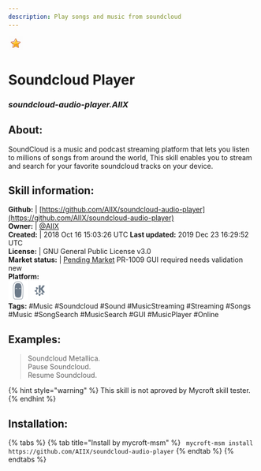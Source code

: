 ```yaml
--- 
description: Play songs and music from soundcloud
---
```


![](../.gitbook/assets/star.png)  
# Soundcloud Player  
### _soundcloud-audio-player.AIIX_  
## About:  
SoundCloud is a music and podcast streaming platform that lets you listen to millions of songs from around the world, This skill enables you to stream and search for your favorite soundcloud tracks on your device.

## Skill information:  
**Github:** | [https://github.com/AIIX/soundcloud-audio-player](https://github.com/AIIX/soundcloud-audio-player)  
**Owner:** | [@AIIX](https://github.com/AIIX)  
**Created:** | 2018 Oct 16 15:03:26 UTC  **Last updated:** 2019 Dec 23 16:29:52 UTC  
**License:** | GNU General Public License v3.0  
**Market status:** | [Pending Market](https://market.mycroft.ai/skill/) PR-1009 GUI required needs validation new  
**Platform:**  
 ![](../.gitbook/assets/mark-2-icon.png)  ![](../.gitbook/assets/kde.png)   
**Tags:** \#Music \#Soundcloud \#Sound \#MusicStreaming \#Streaming \#Songs \#Music \#SongSearch \#MusicSearch \#GUI \#MusicPlayer \#Online   
## Examples:  
> Soundcloud Metallica.  
> Pause Soundcloud.  
> Resume Soundcloud.  
  
{% hint style="warning" %}
This skill is not aproved by Mycroft skill tester.
{% endhint %}
    
## Installation:  
{% tabs %}
{% tab title="Install by mycroft-msm" %}
``` mycroft-msm install https://github.com/AIIX/soundcloud-audio-player```
{% endtab %}
  {% endtabs %}
  